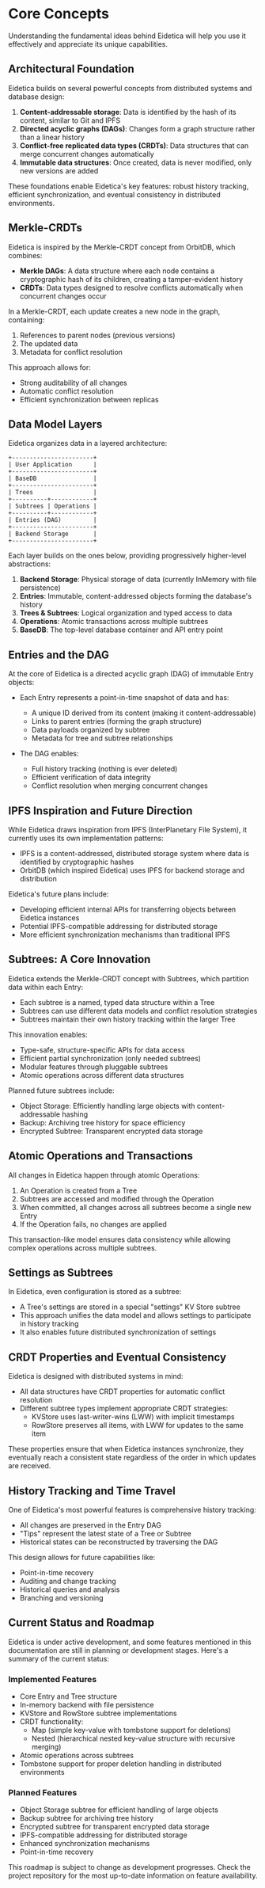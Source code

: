 # Core Concepts

Understanding the fundamental ideas behind Eidetica will help you use it effectively and appreciate its unique capabilities.

## Architectural Foundation

Eidetica builds on several powerful concepts from distributed systems and database design:

1. **Content-addressable storage**: Data is identified by the hash of its content, similar to Git and IPFS
2. **Directed acyclic graphs (DAGs)**: Changes form a graph structure rather than a linear history
3. **Conflict-free replicated data types (CRDTs)**: Data structures that can merge concurrent changes automatically
4. **Immutable data structures**: Once created, data is never modified, only new versions are added

These foundations enable Eidetica's key features: robust history tracking, efficient synchronization, and eventual consistency in distributed environments.

## Merkle-CRDTs

Eidetica is inspired by the Merkle-CRDT concept from OrbitDB, which combines:

- **Merkle DAGs**: A data structure where each node contains a cryptographic hash of its children, creating a tamper-evident history
- **CRDTs**: Data types designed to resolve conflicts automatically when concurrent changes occur

In a Merkle-CRDT, each update creates a new node in the graph, containing:

1. References to parent nodes (previous versions)
2. The updated data
3. Metadata for conflict resolution

This approach allows for:

- Strong auditability of all changes
- Automatic conflict resolution
- Efficient synchronization between replicas

## Data Model Layers

Eidetica organizes data in a layered architecture:

```
+-----------------------+
| User Application      |
+-----------------------+
| BaseDB                |
+-----------------------+
| Trees                 |
+----------+------------+
| Subtrees | Operations |
+----------+------------+
| Entries (DAG)         |
+-----------------------+
| Backend Storage       |
+-----------------------+
```

Each layer builds on the ones below, providing progressively higher-level abstractions:

1. **Backend Storage**: Physical storage of data (currently InMemory with file persistence)
2. **Entries**: Immutable, content-addressed objects forming the database's history
3. **Trees & Subtrees**: Logical organization and typed access to data
4. **Operations**: Atomic transactions across multiple subtrees
5. **BaseDB**: The top-level database container and API entry point

## Entries and the DAG

At the core of Eidetica is a directed acyclic graph (DAG) of immutable Entry objects:

- Each Entry represents a point-in-time snapshot of data and has:

  - A unique ID derived from its content (making it content-addressable)
  - Links to parent entries (forming the graph structure)
  - Data payloads organized by subtree
  - Metadata for tree and subtree relationships

- The DAG enables:
  - Full history tracking (nothing is ever deleted)
  - Efficient verification of data integrity
  - Conflict resolution when merging concurrent changes

## IPFS Inspiration and Future Direction

While Eidetica draws inspiration from IPFS (InterPlanetary File System), it currently uses its own implementation patterns:

- IPFS is a content-addressed, distributed storage system where data is identified by cryptographic hashes
- OrbitDB (which inspired Eidetica) uses IPFS for backend storage and distribution

Eidetica's future plans include:

- Developing efficient internal APIs for transferring objects between Eidetica instances
- Potential IPFS-compatible addressing for distributed storage
- More efficient synchronization mechanisms than traditional IPFS

## Subtrees: A Core Innovation

Eidetica extends the Merkle-CRDT concept with Subtrees, which partition data within each Entry:

- Each subtree is a named, typed data structure within a Tree
- Subtrees can use different data models and conflict resolution strategies
- Subtrees maintain their own history tracking within the larger Tree

This innovation enables:

- Type-safe, structure-specific APIs for data access
- Efficient partial synchronization (only needed subtrees)
- Modular features through pluggable subtrees
- Atomic operations across different data structures

Planned future subtrees include:

- Object Storage: Efficiently handling large objects with content-addressable hashing
- Backup: Archiving tree history for space efficiency
- Encrypted Subtree: Transparent encrypted data storage

## Atomic Operations and Transactions

All changes in Eidetica happen through atomic Operations:

1. An Operation is created from a Tree
2. Subtrees are accessed and modified through the Operation
3. When committed, all changes across all subtrees become a single new Entry
4. If the Operation fails, no changes are applied

This transaction-like model ensures data consistency while allowing complex operations across multiple subtrees.

## Settings as Subtrees

In Eidetica, even configuration is stored as a subtree:

- A Tree's settings are stored in a special "settings" KV Store subtree
- This approach unifies the data model and allows settings to participate in history tracking
- It also enables future distributed synchronization of settings

## CRDT Properties and Eventual Consistency

Eidetica is designed with distributed systems in mind:

- All data structures have CRDT properties for automatic conflict resolution
- Different subtree types implement appropriate CRDT strategies:
  - KVStore uses last-writer-wins (LWW) with implicit timestamps
  - RowStore preserves all items, with LWW for updates to the same item

These properties ensure that when Eidetica instances synchronize, they eventually reach a consistent state regardless of the order in which updates are received.

## History Tracking and Time Travel

One of Eidetica's most powerful features is comprehensive history tracking:

- All changes are preserved in the Entry DAG
- "Tips" represent the latest state of a Tree or Subtree
- Historical states can be reconstructed by traversing the DAG

This design allows for future capabilities like:

- Point-in-time recovery
- Auditing and change tracking
- Historical queries and analysis
- Branching and versioning

<!-- TODO: Document history access APIs when they are more fully developed -->

## Current Status and Roadmap

Eidetica is under active development, and some features mentioned in this documentation are still in planning or development stages. Here's a summary of the current status:

### Implemented Features

- Core Entry and Tree structure
- In-memory backend with file persistence
- KVStore and RowStore subtree implementations
- CRDT functionality:
  - Map (simple key-value with tombstone support for deletions)
  - Nested (hierarchical nested key-value structure with recursive merging)
- Atomic operations across subtrees
- Tombstone support for proper deletion handling in distributed environments

### Planned Features

- Object Storage subtree for efficient handling of large objects
- Backup subtree for archiving tree history
- Encrypted subtree for transparent encrypted data storage
- IPFS-compatible addressing for distributed storage
- Enhanced synchronization mechanisms
- Point-in-time recovery

This roadmap is subject to change as development progresses. Check the project repository for the most up-to-date information on feature availability.
